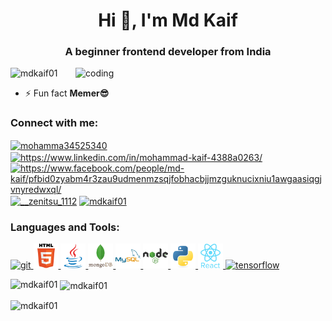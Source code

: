 <h1 align="center">Hi 👋, I'm Md Kaif</h1>
<h3 align="center">A beginner frontend developer from India</h3>

<img align="right" alt="coding" width="400" src="https://user-images.githubusercontent.com/55389276/140866485-8fb1c876-9a8f-4d6a-98dc-08c4981eaf70.gif">

<p align="left"> <img src="https://komarev.com/ghpvc/?username=mdkaif01&label=Profile%20views&color=0e75b6&style=flat" alt="mdkaif01" /> </p>

- ⚡ Fun fact **Memer😎**

<h3 align="left">Connect with me:</h3>
<p align="left">
<a href="https://twitter.com/mohamma34525340" target="blank"><img align="center" src="https://raw.githubusercontent.com/rahuldkjain/github-profile-readme-generator/master/src/images/icons/Social/twitter.svg" alt="mohamma34525340" height="30" width="40" /></a>
<a href="https://linkedin.com/in/mohammad-kaif-4388a0263/" target="blank"><img align="center" src="https://raw.githubusercontent.com/rahuldkjain/github-profile-readme-generator/master/src/images/icons/Social/linked-in-alt.svg" alt="https://www.linkedin.com/in/mohammad-kaif-4388a0263/" height="30" width="40" /></a>
<a href="https://fb.com/people/md-kaif/pfbid0zyabm4r3zau9udmenmzsqjfobhacbjjmzguknucixniu1awgaasiqgjvnyredwxql/" target="blank"><img align="center" src="https://raw.githubusercontent.com/rahuldkjain/github-profile-readme-generator/master/src/images/icons/Social/facebook.svg" alt="https://www.facebook.com/people/md-kaif/pfbid0zyabm4r3zau9udmenmzsqjfobhacbjjmzguknucixniu1awgaasiqgjvnyredwxql/" height="30" width="40" /></a>
<a href="https://instagram.com/__zenitsu_1112" target="blank"><img align="center" src="https://raw.githubusercontent.com/rahuldkjain/github-profile-readme-generator/master/src/images/icons/Social/instagram.svg" alt="__zenitsu_1112" height="30" width="40" /></a>
<a href="https://www.codechef.com/users/mdkaif01" target="blank"><img align="center" src="https://cdn.jsdelivr.net/npm/simple-icons@3.1.0/icons/codechef.svg" alt="mdkaif01" height="30" width="40" /></a>
</p>

<h3 align="left">Languages and Tools:</h3>
<p align="left"> <a href="https://git-scm.com/" target="_blank" rel="noreferrer"> <img src="https://www.vectorlogo.zone/logos/git-scm/git-scm-icon.svg" alt="git" width="40" height="40"/> </a> <a href="https://www.w3.org/html/" target="_blank" rel="noreferrer"> <img src="https://raw.githubusercontent.com/devicons/devicon/master/icons/html5/html5-original-wordmark.svg" alt="html5" width="40" height="40"/> </a> <a href="https://www.java.com" target="_blank" rel="noreferrer"> <img src="https://raw.githubusercontent.com/devicons/devicon/master/icons/java/java-original.svg" alt="java" width="40" height="40"/> </a> <a href="https://www.mongodb.com/" target="_blank" rel="noreferrer"> <img src="https://raw.githubusercontent.com/devicons/devicon/master/icons/mongodb/mongodb-original-wordmark.svg" alt="mongodb" width="40" height="40"/> </a> <a href="https://www.mysql.com/" target="_blank" rel="noreferrer"> <img src="https://raw.githubusercontent.com/devicons/devicon/master/icons/mysql/mysql-original-wordmark.svg" alt="mysql" width="40" height="40"/> </a> <a href="https://nodejs.org" target="_blank" rel="noreferrer"> <img src="https://raw.githubusercontent.com/devicons/devicon/master/icons/nodejs/nodejs-original-wordmark.svg" alt="nodejs" width="40" height="40"/> </a> <a href="https://www.python.org" target="_blank" rel="noreferrer"> <img src="https://raw.githubusercontent.com/devicons/devicon/master/icons/python/python-original.svg" alt="python" width="40" height="40"/> </a> <a href="https://reactjs.org/" target="_blank" rel="noreferrer"> <img src="https://raw.githubusercontent.com/devicons/devicon/master/icons/react/react-original-wordmark.svg" alt="react" width="40" height="40"/> </a> <a href="https://www.tensorflow.org" target="_blank" rel="noreferrer"> <img src="https://www.vectorlogo.zone/logos/tensorflow/tensorflow-icon.svg" alt="tensorflow" width="40" height="40"/> </a> </p>

<p><img align="left" src="https://github-readme-stats.vercel.app/api/top-langs?username=mdkaif01&show_icons=true&locale=en&layout=compact" alt="mdkaif01" /></p>

<p>&nbsp;<img align="center" src="https://github-readme-stats.vercel.app/api?username=mdkaif01&show_icons=true&locale=en" alt="mdkaif01" /></p>

<p><img align="center" src="https://github-readme-streak-stats.herokuapp.com/?user=mdkaif01&" alt="mdkaif01" /></p>
